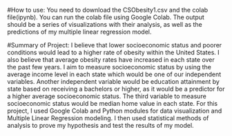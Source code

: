 #How to use: You need to download the CSObesity1.csv and the colab file(ipynb). You can run the colab file using Google Colab. The output should be a series of visualizations with their analysis, as well as the predictions of my multiple linear regression model. 

#Summary of Project:
I believe that lower socioeconomic status and poorer conditions would lead to a higher rate of obesity within the United States. I also believe that average obesity rates have increased in each state over the past few years. I aim to measure socioeconomic status by using the average income level in each state which would be one of our  independent variables. Another independent variable would be education attainment by state based on receiving a bachelors or higher, as it would be a predictor for a higher average socioeconomic status. The third variable to measure socioeconomic status would be median home value in each state. For this project, I used Google Colab and Python modules for data visualization and Multiple Linear Regression modeling. I then used statistical methods of analysis to prove my hypothesis and test the results of my model. 
